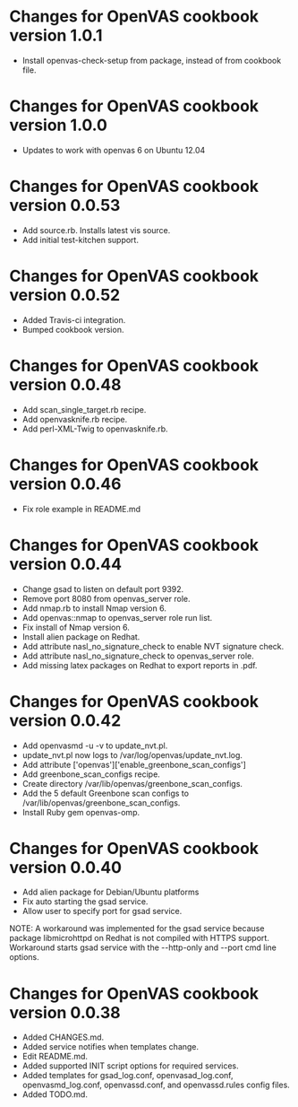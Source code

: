 Changes for OpenVAS cookbook version 1.0.1
===========================================
* Install openvas-check-setup from package, instead of from cookbook file.

Changes for OpenVAS cookbook version 1.0.0
===========================================
* Updates to work with openvas 6 on Ubuntu 12.04


Changes for OpenVAS cookbook version 0.0.53
===========================================
* Add source.rb. Installs latest vis source.
* Add initial test-kitchen support.

Changes for OpenVAS cookbook version 0.0.52
===========================================
* Added Travis-ci integration.
* Bumped cookbook version.

Changes for OpenVAS cookbook version 0.0.48
===========================================

* Add scan_single_target.rb recipe.
* Add openvasknife.rb recipe.
* Add perl-XML-Twig to openvasknife.rb.

Changes for OpenVAS cookbook version 0.0.46
===========================================

* Fix role example in README.md

Changes for OpenVAS cookbook version 0.0.44
===========================================

* Change gsad to listen on default port 9392.
* Remove port 8080 from openvas_server role.
* Add nmap.rb to install Nmap version 6.
* Add openvas::nmap to openvas_server role run list.
* Fix install of Nmap version 6.
* Install alien package on Redhat.
* Add attribute nasl_no_signature_check to enable NVT signature check.
* Add attribute nasl_no_signature_check to openvas_server role.
* Add missing latex packages on Redhat to export reports in .pdf.

Changes for OpenVAS cookbook version 0.0.42
===========================================

* Add openvasmd -u -v to update_nvt.pl.
* update_nvt.pl now logs to /var/log/openvas/update_nvt.log.
* Add attribute ['openvas']['enable_greenbone_scan_configs']
* Add greenbone_scan_configs recipe.
* Create directory /var/lib/openvas/greenbone_scan_configs.
* Add the 5 default Greenbone scan configs to /var/lib/openvas/greenbone_scan_configs.
* Install Ruby gem openvas-omp.

Changes for OpenVAS cookbook version 0.0.40
===========================================

* Add alien package for Debian/Ubuntu platforms
* Fix auto starting the gsad service.
* Allow user to specify port for gsad service.

NOTE: A workaround was implemented for the gsad service 
because package libmicrohttpd on Redhat is not compiled
with HTTPS support. Workaround starts gsad service with
the --http-only and --port cmd line options.

Changes for OpenVAS cookbook version 0.0.38
===========================================

* Added CHANGES.md.
* Added service notifies when templates change.
* Edit README.md.
* Added supported INIT script options for required services.
* Added templates for gsad_log.conf, openvasad_log.conf, openvasmd_log.conf,
  openvassd.conf, and openvassd.rules config files.
* Added TODO.md.
